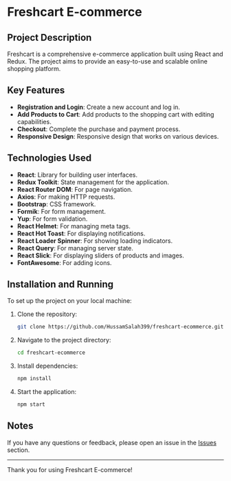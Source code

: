 # Freshcart E-commerce

## Project Description
Freshcart is a comprehensive e-commerce application built using React and Redux. The project aims to provide an easy-to-use and scalable online shopping platform.

## Key Features
- **Registration and Login**: Create a new account and log in.
- **Add Products to Cart**: Add products to the shopping cart with editing capabilities.
- **Checkout**: Complete the purchase and payment process.
- **Responsive Design**: Responsive design that works on various devices.

## Technologies Used
- **React**: Library for building user interfaces.
- **Redux Toolkit**: State management for the application.
- **React Router DOM**: For page navigation.
- **Axios**: For making HTTP requests.
- **Bootstrap**: CSS framework.
- **Formik**: For form management.
- **Yup**: For form validation.
- **React Helmet**: For managing meta tags.
- **React Hot Toast**: For displaying notifications.
- **React Loader Spinner**: For showing loading indicators.
- **React Query**: For managing server state.
- **React Slick**: For displaying sliders of products and images.
- **FontAwesome**: For adding icons.

## Installation and Running
To set up the project on your local machine:

1. Clone the repository:
    ```bash
    git clone https://github.com/HussamSalah399/freshcart-ecommerce.git
    ```
2. Navigate to the project directory:
    ```bash
    cd freshcart-ecommerce
    ```
3. Install dependencies:
    ```bash
    npm install
    ```
4. Start the application:
    ```bash
    npm start
    ```

## Notes
If you have any questions or feedback, please open an issue in the [Issues](https://github.com/HussamSalah399/freshcart-ecommerce/issues) section.

---

Thank you for using Freshcart E-commerce!
